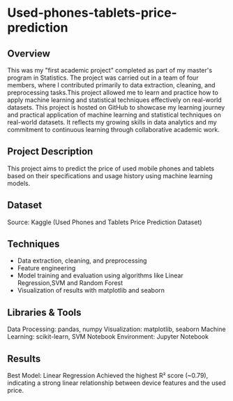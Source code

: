 # Used-phones-tablets-price-prediction
## Overview
This was my "first academic project" completed as part of my master's program in Statistics.
The project was carried out in a team of four members, where I contributed primarily to data extraction, cleaning, and preprocessing tasks.This project allowed me to learn and practice how to apply machine learning and statistical techniques effectively on real-world datasets.
This project is hosted on GitHub to showcase my learning journey and practical application of machine learning and statistical techniques on real-world datasets. It reflects my growing skills in data analytics and my commitment to continuous learning through collaborative academic work.

## Project Description
This project aims to predict the price of used mobile phones and tablets based on their specifications and usage history using machine learning models.

## Dataset
Source: Kaggle (Used Phones and Tablets Price Prediction Dataset)

## Techniques
- Data extraction, cleaning, and preprocessing
- Feature engineering
- Model training and evaluation using algorithms like Linear Regression,SVM and Random Forest
- Visualization of results with matplotlib and seaborn

## Libraries & Tools
Data Processing: pandas, numpy
Visualization: matplotlib, seaborn
Machine Learning: scikit-learn, SVM
Notebook Environment: Jupyter Notebook

## Results
Best Model: Linear Regression
Achieved the highest R² score (~0.79), indicating a strong linear relationship between device features and the used price.













